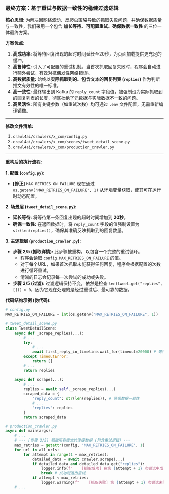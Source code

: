 ### **最终方案：基于重试与数据一致性的稳健过滤逻辑**

**核心思想:**
为解决因网络波动、反爬虫策略导致的抓取失败问题，并确保数据质量与一致性，我们采用一个包含 **加长等待、可配置重试、确保数据一致性** 的三位一体最终方案。

**方案优点:**
1.  **高成功率:** 将等待回复出现的超时时间延长至20秒，为页面加载提供更充足的缓冲。
2.  **高鲁棒性:** 引入了可配置的重试机制。当首次抓取回复失败时，程序会自动进行额外尝试，有效对抗偶发性网络错误。
3.  **高数据质量:** 始终以**实际抓取到的、包含文本的回复列表 (`replies`)** 作为判断推文有效性的唯一标准。
4.  **高一致性:** 最终输出到 Kafka 的 `reply_count` 字段值，被强制设为实际抓取到的回复列表的长度，彻底杜绝了元数据与实际数据不一致的问题。
5.  **高灵活性:** 所有关键参数（如重试次数）均可通过 `.env` 文件配置，无需重新编译镜像。

---

**修改文件清单:**
1.  `crawl4ai/crawlers/x_com/config.py`
2.  `crawl4ai/crawlers/x_com/scenes/tweet_detail_scene.py`
3.  `crawl4ai/crawlers/x_com/production_crawler.py`

---

**重构后的执行流程:**

**1. 配置 (`config.py`):**
*   **[修正]** `MAX_RETRIES_ON_FAILURE` 现在通过 `os.getenv("MAX_RETRIES_ON_FAILURE", 1)` 从环境变量获取，使其可在运行时动态配置。

**2. 场景层 (`tweet_detail_scene.py`):**
*   **延长等待:** 将等待第一条回复出现的超时时间增加到 **20秒**。
*   **确保一致性:** 在返回数据时，将 `reply_count` 字段的值强制设置为 `str(len(replies))`，确保其准确反映抓取到的回复数量。

**3. 主逻辑层 (`production_crawler.py`):**
*   **步骤 2/5 (抓取详情):** 此步骤被重构，以包含一个完整的重试循环。
    *   程序会读取 `config.MAX_RETRIES_ON_FAILURE` 的值。
    *   对于每个URL，如果首次抓取未能获得任何回复，程序会根据配置的次数进行循环重试。
    *   清晰的日志会记录每一次尝试的成功或失败。
*   **步骤 3/5 (过滤):** 过滤逻辑保持不变，依然是检查 `len(tweet.get("replies", [])) > 0`，因为它现在处理的是经过重试后、最可靠的数据。

**代码结构示例 (伪代码):**

```python
# config.py
MAX_RETRIES_ON_FAILURE = int(os.getenv("MAX_RETRIES_ON_FAILURE", 1))

# tweet_detail_scene.py
class TweetDetailScene:
    async def _scrape_replies(...):
        # ...
        try:
            # ...
            await first_reply_in_timeline.wait_for(timeout=20000) # 等待20秒
        except TimeoutError:
            return []
        # ...
        return replies

    async def scrape(...):
        # ...
        replies = await self._scrape_replies(...)
        scraped_data = {
            "reply_count": str(len(replies)), # 确保数据一致性
            # ...
            "replies": replies
        }
        return scraped_data

# production_crawler.py
async def main(args):
    # ...
    # --- [步骤 2/5] 抓取所有推文的详细数据 (包含重试逻辑) ---
    max_retries = getattr(config, 'MAX_RETRIES_ON_FAILURE', 1)
    for url in all_urls:
        for attempt in range(1 + max_retries):
            detailed_data = await crawler.scrape(...)
            if detailed_data and detailed_data.get("replies"):
                logger.info(f"    [抓取成功] 在第 {attempt + 1} 次尝试中成功...")
                break # 成功则退出重试
            if attempt < max_retries:
                logger.warning(f"    [抓取失败] 第 {attempt + 1} 次尝试未能...，即将重试...")
    # ...
```

